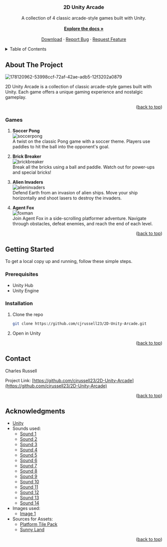 <a name="readme-top"></a>

<br />
<div align="center">
  
<h3 align="center">2D Unity Arcade</h3>

  <p align="center">
    A collection of 4 classic arcade-style games built with Unity.<br />
    <br />
    <a href="https://github.com/cjrussell23/2D-Unity-Arcade"><strong>Explore the docs »</strong></a>
    <br />
    <br />
    <a href="[https://github.com/cjrussell23/2D-Unity-Arcade](https://github.com/cjrussell23/2D-Unity-Arcade/releases/download/v1.0.5/CJ.s.Arcade.v1.0.5.zip)">Download</a>
    ·
    <a href="https://github.com/cjrussell23/2D-Unity-Arcade/issues">Report Bug</a>
    ·
    <a href="https://github.com/cjrussell23/2D-Unity-Arcade/issues">Request Feature</a>
  </p>
</div>

<details>
  <summary>Table of Contents</summary>
  <ol>
    <li>
      <a href="#about-the-project">About The Project</a>
      <ul>
        <li><a href="#games">Games</a></li>
      </ul>
    </li>
    <li>
      <a href="#getting-started">Getting Started</a>
      <ul>
        <li><a href="#prerequisites">Prerequisites</a></li>
        <li><a href="#installation">Installation</a></li>
      </ul>
    </li>
    <li><a href="#contact">Contact</a></li>
    <li><a href="#acknowledgments">Acknowledgments</a></li>
  </ol>
</details>

## About The Project

![178120962-53998ccf-72af-42ae-adb5-12f3202a0879](https://github.com/cjrussell23/2D-Unity-Arcade/assets/81775200/6b64e7a1-6442-4ae2-b2b2-a3fd0f5d3b4d)

2D Unity Arcade is a collection of classic arcade-style games built with Unity. Each game offers a unique gaming experience and nostalgic gameplay.

<p align="right">(<a href="#readme-top">back to top</a>)</p>

### Games

1. **Soccer Pong**
   <br />
   ![soccerpong](https://user-images.githubusercontent.com/81775200/178121040-addcbdf6-f959-4cc1-a87c-6620c06d129e.gif)
   <br />
   A twist on the classic Pong game with a soccer theme. Players use paddles to hit the ball into the opponent's goal.

3. **Brick Breaker**
   <br />
   ![brickbreaker](https://user-images.githubusercontent.com/81775200/178121036-7817e0d3-c35e-42b7-a672-00ef6998bd96.gif)
   <br />
   Break all the bricks using a ball and paddle. Watch out for power-ups and special bricks!

5. **Alien Invaders**
   <br />
   ![alieninvaders](https://user-images.githubusercontent.com/81775200/178120998-98dd04d8-955f-4cee-9129-88b43b086767.gif)
   <br />
   Defend Earth from an invasion of alien ships. Move your ship horizontally and shoot lasers to destroy the invaders.

7. **Agent Fox**
   <br />
   ![foxman](https://user-images.githubusercontent.com/81775200/178121034-1cd64155-23f3-414c-94f4-389c21f127a6.gif)
   <br />
   Join Agent Fox in a side-scrolling platformer adventure. Navigate through obstacles, defeat enemies, and reach the end of each level.


<p align="right">(<a href="#readme-top">back to top</a>)</p>

## Getting Started

To get a local copy up and running, follow these simple steps.

### Prerequisites

- Unity Hub
- Unity Engine

### Installation

1. Clone the repo
   ```sh
   git clone https://github.com/cjrussell23/2D-Unity-Arcade.git
2. Open in Unity


<p align="right">(<a href="#readme-top">back to top</a>)</p>

## Contact

Charles Russell

Project Link: [https://github.com/cjrussell23/2D-Unity-Arcade](https://github.com/cjrussell23/2D-Unity-Arcade)

<p align="right">(<a href="#readme-top">back to top</a>)</p>

## Acknowledgments

- [Unity](https://unity.com/)
- Sounds used:
  - [Sound 1](https://freesound.org/people/Mellau/sounds/506053/)
  - [Sound 2](https://freesound.org/people/noirenex/sounds/159408/)
  - [Sound 3](https://freesound.org/people/tim.kahn/sounds/336998/)
  - [Sound 4](https://freesound.org/people/Tomlija/sounds/99636/)
  - [Sound 5](https://freesound.org/people/volivieri/sounds/37156/)
  - [Sound 6](https://freesound.org/people/fordps3/sounds/186669/)
  - [Sound 7](https://freesound.org/people/plasterbrain/sounds/608431/)
  - [Sound 8](https://freesound.org/people/Lefty_Studios/sounds/369515/)
  - [Sound 9](https://freesound.org/people/noirenex/sounds/159408/)
  - [Sound 10](https://freesound.org/people/kickhat/sounds/264447/)
  - [Sound 11](https://freesound.org/people/BinaryMonkFlint/sounds/251938/)
  - [Sound 12](https://freesound.org/people/tec_studio/sounds/362426/)
  - [Sound 13](https://freesound.org/people/cabled_mess/sounds/350982/)
  - [Sound 14](https://freesound.org/people/Scrampunk/sounds/345299/)
- Images used:
  - [Image 1](https://unsplash.com/photos/jbIsTd7rdd8)
- Sources for Assets:
  - [Platform Tile Pack](https://assetstore.unity.com/packages/2d/environments/platform-tile-pack-204101)
  - [Sunny Land](https://assetstore.unity.com/packages/2d/characters/sunny-land-103349/)

<p align="right">(<a href="#readme-top">back to top</a>)</p>


